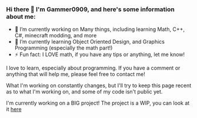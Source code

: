 ### Hi there 👋 I'm Gammer0909, and here's some information about me:

- 🔭 I’m currently working on Many things, including learning Math, C++, C#, minecraft modding, and more
- 🌱 I’m currently learning Object Oriented Design, and Graphics Programming (especially the math part!)
- ⚡ Fun fact: I LOVE math, if you have any tips or anything, let me know!

I love to learn, especially about programming. If you have a comment or anything that will help me, please feel free to contact me!

What I'm working on constantly changes, but I'll try to keep this page recent as to what I'm working on, and some of my code isn't public yet.

I'm currently working on a BIG project! The project is a WIP, you can look at it [here](https://github.com/Gammer0909/DungeonCrawler)